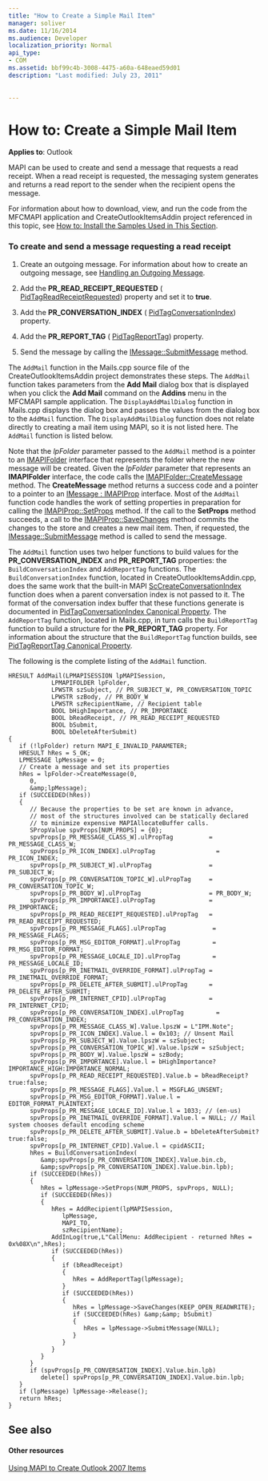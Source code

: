```yaml
---
title: "How to Create a Simple Mail Item"
manager: soliver
ms.date: 11/16/2014
ms.audience: Developer
localization_priority: Normal
api_type:
- COM
ms.assetid: bbf99c4b-3008-4475-a60a-648eaed59d01
description: "Last modified: July 23, 2011"
 
 
---
```


# How to: Create a Simple Mail Item

  
  
**Applies to**: Outlook 
  
MAPI can be used to create and send a message that requests a read receipt. When a read receipt is requested, the messaging system generates and returns a read report to the sender when the recipient opens the message.
  
For information about how to download, view, and run the code from the MFCMAPI application and CreateOutlookItemsAddin project referenced in this topic, see [How to: Install the Samples Used in This Section](how-to-install-the-samples-used-in-this-section.md).
  
### 

### To create and send a message requesting a read receipt

1. Create an outgoing message. For information about how to create an outgoing message, see [Handling an Outgoing Message](handling-an-outgoing-message.md).
    
2. Add the **PR_READ_RECEIPT_REQUESTED** ( [PidTagReadReceiptRequested](pidtagreadreceiptrequested-canonical-property.md)) property and set it to **true**.
    
3. Add the **PR_CONVERSATION_INDEX** ( [PidTagConversationIndex](pidtagconversationindex-canonical-property.md)) property.
    
4. Add the **PR_REPORT_TAG** ( [PidTagReportTag](pidtagreporttag-canonical-property.md)) property.
    
5. Send the message by calling the [IMessage::SubmitMessage](imessage-submitmessage.md) method. 
    
The  `AddMail` function in the Mails.cpp source file of the CreateOutlookItemsAddin project demonstrates these steps. The  `AddMail` function takes parameters from the **Add Mail** dialog box that is displayed when you click the **Add Mail** command on the **Addins** menu in the MFCMAPI sample application. The  `DisplayAddMailDialog` function in Mails.cpp displays the dialog box and passes the values from the dialog box to the  `AddMail` function. The  `DisplayAddMailDialog` function does not relate directly to creating a mail item using MAPI, so it is not listed here. The  `AddMail` function is listed below. 
  
Note that the  _lpFolder_ parameter passed to the  `AddMail` method is a pointer to an [IMAPIFolder](imapifolderimapicontainer.md) interface that represents the folder where the new message will be created. Given the  _lpFolder_ parameter that represents an **IMAPIFolder** interface, the code calls the [IMAPIFolder::CreateMessage](imapifolder-createmessage.md) method. The **CreateMessage** method returns a success code and a pointer to a pointer to an [IMessage : IMAPIProp](imessageimapiprop.md) interface. Most of the  `AddMail` function code handles the work of setting properties in preparation for calling the [IMAPIProp::SetProps](imapiprop-setprops.md) method. If the call to the **SetProps** method succeeds, a call to the [IMAPIProp::SaveChanges](imapiprop-savechanges.md) method commits the changes to the store and creates a new mail item. Then, if requested, the [IMessage::SubmitMessage](imessage-submitmessage.md) method is called to send the message. 
  
The  `AddMail` function uses two helper functions to build values for the **PR_CONVERSATION_INDEX** and **PR_REPORT_TAG** properties: the  `BuildConversationIndex` and  `AddReportTag` functions. The  `BuildConversationIndex` function, located in CreateOutlookItemsAddin.cpp, does the same work that the built-in MAPI [ScCreateConversationIndex](sccreateconversationindex.md) function does when a parent conversation index is not passed to it. The format of the conversation index buffer that these functions generate is documented in [PidTagConversationIndex Canonical Property](pidtagconversationindex-canonical-property.md). The  `AddReportTag` function, located in Mails.cpp, in turn calls the  `BuildReportTag` function to build a structure for the **PR_REPORT_TAG** property. For information about the structure that the  `BuildReportTag` function builds, see [PidTagReportTag Canonical Property](pidtagreporttag-canonical-property.md).
  
The following is the complete listing of the  `AddMail` function. 
  
```
HRESULT AddMail(LPMAPISESSION lpMAPISession,
            LPMAPIFOLDER lpFolder,
            LPWSTR szSubject, // PR_SUBJECT_W, PR_CONVERSATION_TOPIC
            LPWSTR szBody, // PR_BODY_W
            LPWSTR szRecipientName, // Recipient table
            BOOL bHighImportance, // PR_IMPORTANCE
            BOOL bReadReceipt, // PR_READ_RECEIPT_REQUESTED
            BOOL bSubmit,
            BOOL bDeleteAfterSubmit)
{
   if (!lpFolder) return MAPI_E_INVALID_PARAMETER;
   HRESULT hRes = S_OK;
   LPMESSAGE lpMessage = 0;
   // Create a message and set its properties
   hRes = lpFolder->CreateMessage(0,
      0,
      &amp;lpMessage);
   if (SUCCEEDED(hRes))
   {
      // Because the properties to be set are known in advance, 
      // most of the structures involved can be statically declared 
      // to minimize expensive MAPIAllocateBuffer calls.
      SPropValue spvProps[NUM_PROPS] = {0};
      spvProps[p_PR_MESSAGE_CLASS_W].ulPropTag          = PR_MESSAGE_CLASS_W;
      spvProps[p_PR_ICON_INDEX].ulPropTag                 = PR_ICON_INDEX;
      spvProps[p_PR_SUBJECT_W].ulPropTag                = PR_SUBJECT_W;
      spvProps[p_PR_CONVERSATION_TOPIC_W].ulPropTag     = PR_CONVERSATION_TOPIC_W;
      spvProps[p_PR_BODY_W].ulPropTag                   = PR_BODY_W;
      spvProps[p_PR_IMPORTANCE].ulPropTag               = PR_IMPORTANCE;
      spvProps[p_PR_READ_RECEIPT_REQUESTED].ulPropTag   = PR_READ_RECEIPT_REQUESTED;
      spvProps[p_PR_MESSAGE_FLAGS].ulPropTag             = PR_MESSAGE_FLAGS;
      spvProps[p_PR_MSG_EDITOR_FORMAT].ulPropTag         = PR_MSG_EDITOR_FORMAT;
      spvProps[p_PR_MESSAGE_LOCALE_ID].ulPropTag         = PR_MESSAGE_LOCALE_ID;
      spvProps[p_PR_INETMAIL_OVERRIDE_FORMAT].ulPropTag = PR_INETMAIL_OVERRIDE_FORMAT;
      spvProps[p_PR_DELETE_AFTER_SUBMIT].ulPropTag      = PR_DELETE_AFTER_SUBMIT;
      spvProps[p_PR_INTERNET_CPID].ulPropTag            = PR_INTERNET_CPID;
      spvProps[p_PR_CONVERSATION_INDEX].ulPropTag         = PR_CONVERSATION_INDEX;
      spvProps[p_PR_MESSAGE_CLASS_W].Value.lpszW = L"IPM.Note";
      spvProps[p_PR_ICON_INDEX].Value.l = 0x103; // Unsent Mail
      spvProps[p_PR_SUBJECT_W].Value.lpszW = szSubject;
      spvProps[p_PR_CONVERSATION_TOPIC_W].Value.lpszW = szSubject;
      spvProps[p_PR_BODY_W].Value.lpszW = szBody;
      spvProps[p_PR_IMPORTANCE].Value.l = bHighImportance?IMPORTANCE_HIGH:IMPORTANCE_NORMAL;
      spvProps[p_PR_READ_RECEIPT_REQUESTED].Value.b = bReadReceipt?true:false;
      spvProps[p_PR_MESSAGE_FLAGS].Value.l = MSGFLAG_UNSENT;
      spvProps[p_PR_MSG_EDITOR_FORMAT].Value.l = EDITOR_FORMAT_PLAINTEXT;
      spvProps[p_PR_MESSAGE_LOCALE_ID].Value.l = 1033; // (en-us)
      spvProps[p_PR_INETMAIL_OVERRIDE_FORMAT].Value.l = NULL; // Mail system chooses default encoding scheme
      spvProps[p_PR_DELETE_AFTER_SUBMIT].Value.b = bDeleteAfterSubmit?true:false;
      spvProps[p_PR_INTERNET_CPID].Value.l = cpidASCII;
      hRes = BuildConversationIndex(
         &amp;spvProps[p_PR_CONVERSATION_INDEX].Value.bin.cb,
         &amp;spvProps[p_PR_CONVERSATION_INDEX].Value.bin.lpb);
      if (SUCCEEDED(hRes))
      {
         hRes = lpMessage->SetProps(NUM_PROPS, spvProps, NULL);
         if (SUCCEEDED(hRes))
         {
            hRes = AddRecipient(lpMAPISession,
               lpMessage,
               MAPI_TO,
               szRecipientName);
            AddInLog(true,L"CallMenu: AddRecipient - returned hRes = 0x%08X\n",hRes);
            if (SUCCEEDED(hRes))
            {
               if (bReadReceipt)
               {
                  hRes = AddReportTag(lpMessage);
               }
               if (SUCCEEDED(hRes))
               {
                  hRes = lpMessage->SaveChanges(KEEP_OPEN_READWRITE);
                  if (SUCCEEDED(hRes) &amp;&amp; bSubmit)
                  {
                     hRes = lpMessage->SubmitMessage(NULL);
                  }
               }
            }
         }
      }
      if (spvProps[p_PR_CONVERSATION_INDEX].Value.bin.lpb)
         delete[] spvProps[p_PR_CONVERSATION_INDEX].Value.bin.lpb;
   }
   if (lpMessage) lpMessage->Release();
   return hRes;
}
```

## See also

#### Other resources

[Using MAPI to Create Outlook 2007 Items](http://msdn.microsoft.com/en-us/library/cc678348%28office.12%29.aspx)

